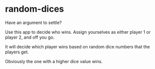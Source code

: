 # random-dices
Have an argument to settle?

Use this app to decide who wins. Assign yourselves as either player 1 or player 2, and off you go.

It will decide which player wins based on random dice numbers that the players get. 

Obviously the one with a higher dice value wins. 
